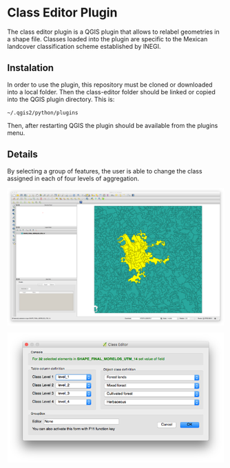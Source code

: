 # Class Editor Plugin

The class editor plugin is a QGIS plugin that allows to relabel geometries in a shape file. Classes loaded into the plugin are specific to the Mexican landcover classification scheme established by INEGI.

## Instalation

In order to use the plugin, this repository must be cloned or downloaded into a local folder. Then the class-editor folder should be linked or copied into the QGIS plugin directory. This is:

```
~/.qgis2/python/plugins
```

Then, after restarting QGIS the plugin should be available from the plugins menu.

## Details

By selecting a group of features, the user is able to change the class assigned in each of four levels of aggregation.

![Simple shape file](images/qgis1.png)


![Plugin main dialog](images/qgis2.png)

